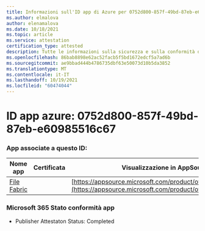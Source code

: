 ```yaml
---
title: Informazioni sull'ID app di Azure per 0752d800-857f-49bd-87eb-e60985516c67
ms.author: elmalova
author: elenamalova
ms.date: 10/18/2021
ms.topic: article
ms.service: attestation
certification_type: attested
description: Tutte le informazioni sulla sicurezza e sulla conformità disponibili per 0752d800-857f-49bd-87eb-e60985516c67.
ms.openlocfilehash: 86bab8898e62ac52facb5f5bd1672edcf5a7ad6b
ms.sourcegitcommit: ae9bbad444b4786735dbf63e50073d10b5da3852
ms.translationtype: MT
ms.contentlocale: it-IT
ms.lasthandoff: 10/19/2021
ms.locfileid: "60474044"
---
```

# <a name="azure-app-id-0752d800-857f-49bd-87eb-e60985516c67"></a>ID app azure: 0752d800-857f-49bd-87eb-e60985516c67


### <a name="apps-associated-with-this-id"></a>App associate a questo ID:
| **Nome app** | **Certificata** | **Visualizzazione in AppSource** |
|--------------|---------------|-----------------------|
| [File Fabric](https://docs.microsoft.com/microsoft-365-app-certification/forward/WA200003017) |  | [https://appsource.microsoft.com/product/office/WA200003017](https://appsource.microsoft.com/product/office/WA200003017) |

### <a name="microsoft-365-app-compliance-status"></a>Microsoft 365 Stato conformità app
- Publisher Attestaton Status: Completed

